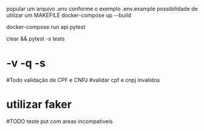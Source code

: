 popular um arquivo .env conforme o exemplo .env.example
possibilidade de utilizar um MAKEFILE
docker-compose up --build

docker-compose run api pytest

clear && pytest -s  tests
# -v -q -s

#Todo validação de CPF e CNPJ
#validar cpf e cnpj invalidos 
# utilizar faker

#TODO teste put com areas incompativeis




        